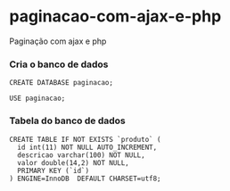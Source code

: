 paginacao-com-ajax-e-php
========================

Paginação com ajax e php

### Cria o banco de dados
```
CREATE DATABASE paginacao;

USE paginacao;
```

### Tabela do banco de dados
```
CREATE TABLE IF NOT EXISTS `produto` (
  id int(11) NOT NULL AUTO_INCREMENT,
  descricao varchar(100) NOT NULL,
  valor double(14,2) NOT NULL,
  PRIMARY KEY (`id`)
) ENGINE=InnoDB  DEFAULT CHARSET=utf8;

```
